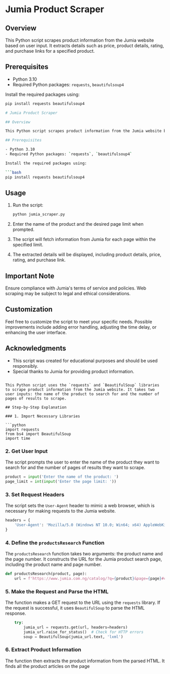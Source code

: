 # Jumia Product Scraper

## Overview

This Python script scrapes product information from the Jumia website based on user input. It extracts details such as price, product details, rating, and purchase links for a specified product.

## Prerequisites

- Python 3.10
- Required Python packages: `requests`, `beautifulsoup4`

Install the required packages using:

```bash
pip install requests beautifulsoup4

# Jumia Product Scraper

## Overview

This Python script scrapes product information from the Jumia website based on user input. It extracts details such as price, product details, rating, and purchase links for a specified product.

## Prerequisites

- Python 3.10
- Required Python packages: `requests`, `beautifulsoup4`

Install the required packages using:

```bash
pip install requests beautifulsoup4
```

## Usage

1. Run the script:

    ```bash
    python jumia_scraper.py
    ```

2. Enter the name of the product and the desired page limit when prompted.

3. The script will fetch information from Jumia for each page within the specified limit.

4. The extracted details will be displayed, including product details, price, rating, and purchase link.

## Important Note

Ensure compliance with Jumia's terms of service and policies. Web scraping may be subject to legal and ethical considerations.

## Customization

Feel free to customize the script to meet your specific needs. Possible improvements include adding error handling, adjusting the time delay, or enhancing the user interface.


## Acknowledgments

- This script was created for educational purposes and should be used responsibly.
- Special thanks to Jumia for providing product information.

```

This Python script uses the `requests` and `BeautifulSoup` libraries to scrape product information from the Jumia website. It takes two user inputs: the name of the product to search for and the number of pages of results to scrape.

## Step-by-Step Explanation

### 1. Import Necessary Libraries

```python
import requests
from bs4 import BeautifulSoup
import time
```

### 2. Get User Input

The script prompts the user to enter the name of the product they want to search for and the number of pages of results they want to scrape.

```python
product = input('Enter the name of the product: ')
page_limit = int(input('Enter the page limit: '))
```

### 3. Set Request Headers

The script sets the `User-Agent` header to mimic a web browser, which is necessary for making requests to the Jumia website.

```python
headers = {
    'User-Agent': 'Mozilla/5.0 (Windows NT 10.0; Win64; x64) AppleWebKit/537.36 (KHTML, like Gecko) Chrome/91.0.4472.124 Safari/537.36'
}
```

### 4. Define the `productsResearch` Function

The `productsResearch` function takes two arguments: the product name and the page number. It constructs the URL for the Jumia product search page, including the product name and page number.

```python
def productsResearch(product, page):
    url = f'https://www.jumia.com.ng/catalog/?q={product}&page={page}#catalog-listing'
```

### 5. Make the Request and Parse the HTML

The function makes a GET request to the URL using the `requests` library. If the request is successful, it uses `BeautifulSoup` to parse the HTML response.

```python
    try:
        jumia_url = requests.get(url, headers=headers)
        jumia_url.raise_for_status()  # Check for HTTP errors
        soup = BeautifulSoup(jumia_url.text, 'lxml')
```

### 6. Extract Product Information

The function then extracts the product information from the parsed HTML. It finds all the product articles on the page
